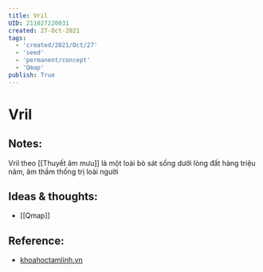 ```yaml
---
title: Vril
UID: 211027220031
created: 27-Oct-2021
tags:
  - 'created/2021/Oct/27'
  - 'seed'
  - 'permanent/concept'
  - 'Qmap'
publish: True
---
```

# Vril

## Notes:
Vril theo [[Thuyết âm mưu]] là một loài bò sát sống dưới lòng đất hàng triệu năm, âm thầm thống trị loài người

## Ideas & thoughts:
- [[Qmap]]

## Reference:
- [khoahoctamlinh.vn](https://khoahoctamlinh.vn/kham-pha/su-that-kinh-hoang-dang-sau-cong-nghe-nhan-ban-nguoi-cua-nguoi-bo-sat-1449.html)
